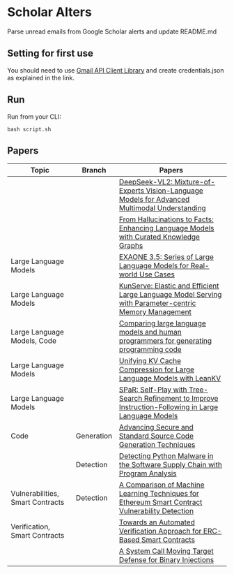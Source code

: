 # Scholar Alters
Parse unread emails from Google Scholar alerts and update README.md

## Setting for first use
You should need to use [Gmail API Client Library](https://developers.google.com/gmail/api/quickstart/python) and create
credentials.json as explained in the link.

## Run
Run from your CLI:
```
bash script.sh
```
## Papers

| Topic | Branch | Papers |
| --- | --- | --- |
|  |  | [DeepSeek-VL2: Mixture-of-Experts Vision-Language Models for Advanced Multimodal Understanding](https://scholar.google.com/scholar_url?url=https://arxiv.org/pdf/2412.10302%3F&hl=en&sa=X&d=8010175898375855075&ei=IdN4Z4S8Nei96rQP4aet-Qk&scisig=AFWwaeaDJcYGR_fLv2Szs_7tzu88&oi=scholaralrt&hist=apJ4fD8AAAAJ:3096313017463695374:AFWwaeb8R4GEV1B4xk_Cz2b6H7gj&html=&pos=0&folt=rel) |
|  |  | [From Hallucinations to Facts: Enhancing Language Models with Curated Knowledge Graphs](https://scholar.google.com/scholar_url?url=https://arxiv.org/pdf/2412.18672&hl=en&sa=X&d=4855764189930927648&ei=IdN4Z4S8Nei96rQP4aet-Qk&scisig=AFWwaeZvYbu5nYG-l_2mRnGMs1iE&oi=scholaralrt&hist=apJ4fD8AAAAJ:3096313017463695374:AFWwaeb8R4GEV1B4xk_Cz2b6H7gj&html=&pos=1&folt=rel) |
| Large Language Models |  | [EXAONE 3.5: Series of Large Language Models for Real-world Use Cases](https://scholar.google.com/scholar_url?url=https://arxiv.org/pdf/2412.04862&hl=en&sa=X&d=6867903961167576704&ei=IdN4Z4S8Nei96rQP4aet-Qk&scisig=AFWwaebAKSZyfry5tchOCdQBpU4S&oi=scholaralrt&hist=apJ4fD8AAAAJ:3096313017463695374:AFWwaeb8R4GEV1B4xk_Cz2b6H7gj&html=&pos=2&folt=rel) |
| Large Language Models |  | [KunServe: Elastic and Efficient Large Language Model Serving with Parameter-centric Memory Management](https://scholar.google.com/scholar_url?url=https://arxiv.org/pdf/2412.18169&hl=en&sa=X&d=13649516430108486931&ei=IdN4Z4S8Nei96rQP4aet-Qk&scisig=AFWwaearZMeFx6dgW-HuM1X_U3_V&oi=scholaralrt&hist=apJ4fD8AAAAJ:3096313017463695374:AFWwaeb8R4GEV1B4xk_Cz2b6H7gj&html=&pos=3&folt=rel) |
| Large Language Models, Code |  | [Comparing large language models and human programmers for generating programming code](https://scholar.google.com/scholar_url?url=https://onlinelibrary.wiley.com/doi/pdf/10.1002/advs.202412279&hl=en&sa=X&d=9005448165358030957&ei=IdN4Z4S8Nei96rQP4aet-Qk&scisig=AFWwaebPVgrVBeRzBAagjppigEBG&oi=scholaralrt&hist=apJ4fD8AAAAJ:3096313017463695374:AFWwaeb8R4GEV1B4xk_Cz2b6H7gj&html=&pos=4&folt=rel) |
| Large Language Models |  | [Unifying KV Cache Compression for Large Language Models with LeanKV](https://scholar.google.com/scholar_url?url=https://arxiv.org/pdf/2412.03131&hl=en&sa=X&d=10956296123400298570&ei=IdN4Z4S8Nei96rQP4aet-Qk&scisig=AFWwaeZDC8QmWfCqobXSf4p4s1pf&oi=scholaralrt&hist=apJ4fD8AAAAJ:3096313017463695374:AFWwaeb8R4GEV1B4xk_Cz2b6H7gj&html=&pos=5&folt=rel) |
| Large Language Models |  | [SPaR: Self-Play with Tree-Search Refinement to Improve Instruction-Following in Large Language Models](https://scholar.google.com/scholar_url?url=https://arxiv.org/pdf/2412.11605&hl=en&sa=X&d=2695856350058704058&ei=IdN4Z4S8Nei96rQP4aet-Qk&scisig=AFWwaeYfxZdcgoOBGBZ3fAEgeVJU&oi=scholaralrt&hist=apJ4fD8AAAAJ:3096313017463695374:AFWwaeb8R4GEV1B4xk_Cz2b6H7gj&html=&pos=6&folt=rel) |
| Code | Generation | [Advancing Secure and Standard Source Code Generation Techniques](https://scholar.google.com/scholar_url?url=https://lsiddiqsunny.github.io/public/ICSE_DS.pdf&hl=en&sa=X&d=8574128622075291450&ei=IdN4Z4S8Nei96rQP4aet-Qk&scisig=AFWwaeaAwedRmhZLNKJmbF4wKp8h&oi=scholaralrt&hist=apJ4fD8AAAAJ:3096313017463695374:AFWwaeb8R4GEV1B4xk_Cz2b6H7gj&html=&pos=7&folt=rel) |
|  | Detection | [Detecting Python Malware in the Software Supply Chain with Program Analysis](https://scholar.google.com/scholar_url?url=https://abhikrc.com/pdf/ICSE25_SEIP.pdf&hl=en&sa=X&d=1617826982120890076&ei=IdN4Z5OMNJ7Iy9YP1bSDiQY&scisig=AFWwaebP0O7nt8NUcNcpXixiJnJ7&oi=scholaralrt&hist=apJ4fD8AAAAJ:1087708751057221843:AFWwaeaGSLqn4p2ce8fJ0MSYJvCS&html=&pos=0&folt=art) |
| Vulnerabilities, Smart Contracts | Detection | [A Comparison of Machine Learning Techniques for Ethereum Smart Contract Vulnerability Detection](https://scholar.google.com/scholar_url?url=https://overlay.uniud.it/workshop/2024/papers/paper15.pdf&hl=en&sa=X&d=5636339359744360668&ei=IdN4Z7fROMq8y9YPrOqMwQw&scisig=AFWwaebZvC9PrGOVSy1NCayzItVS&oi=scholaralrt&hist=apJ4fD8AAAAJ:6234092987365270793:AFWwaeZHIN6aK_iU38VPuuMoYcVu&html=&pos=0&folt=rel) |
| Verification, Smart Contracts |  | [Towards an Automated Verification Approach for ERC-Based Smart Contracts](https://scholar.google.com/scholar_url?url=https://www.researchgate.net/profile/Rim-Fekih/publication/386535102_Towards_an_Automated_Verification_Approach_for_ERC-Based_Smart_Contracts/links/675c3bc9ebc8f979702c6f7b/Towards-an-Automated-Verification-Approach-for-ERC-Based-Smart-Contracts.pdf&hl=vi&sa=X&d=583808669504501556&ei=IdN4Z_aSO_aT6rQP5NKD8A8&scisig=AFWwaeYPXpdtBBHle4BvgLpG51--&oi=scholaralrt&hist=apJ4fD8AAAAJ:16065687014273664109:AFWwaeYpvD7V4gPm0ywHhNT6YvSk&html=&pos=1&folt=rel) |
|  |  | [A System Call Moving Target Defense for Binary Injections](https://scholar.google.com/scholar_url?url=https://www.computer.org/csdl/proceedings-article/candar/2024/283600a183/237LpTjscaQ&hl=en&sa=X&d=18292466963011663310&ei=IdN4Z6iKN_uh6rQPosHk8Ag&scisig=AFWwaeZyGtcOYDvr_SKBI6CoyyUd&oi=scholaralrt&hist=apJ4fD8AAAAJ:5778505219825515303:AFWwaeaDDOggOneW-z6K3HLjAzuP&html=&pos=0&folt=cit) |
